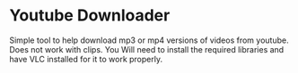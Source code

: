 # Youtube Downloader

Simple tool to help download mp3 or mp4 versions of videos from youtube. Does not work with clips.
You Will need to install the required libraries and have VLC installed for it to work properly.
